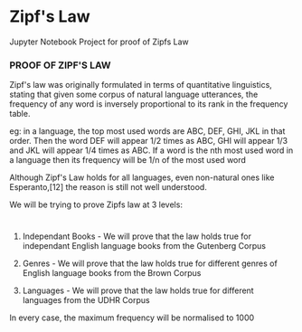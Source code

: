 # Zipf's Law
Jupyter Notebook Project for proof of Zipfs Law
### PROOF OF ZIPF'S LAW 
Zipf's law was originally formulated in terms of quantitative linguistics, stating that 
given some corpus of natural language utterances, the frequency of any word is inversely 
proportional to its rank in the frequency table. 

eg: in a language, the top  most used words are ABC, DEF, GHI, JKL  in that order.
    Then the word DEF will appear 1/2 times as ABC, GHI will appear 1/3 and JKL
    will appear 1/4 times as ABC. If a word is the nth most used word in a language then its
    frequency will be 1/n of the most used word


Although Zipf's Law holds for all languages, 
even non-natural ones like Esperanto,[12] the reason is still not well understood. 

We will be trying to prove Zipfs law at 3 levels:
#
1. Independant Books - We will prove that the law holds true for independant English 
    language books from the Gutenberg Corpus

2. Genres - We will prove that the law holds true for different genres of English language 
    books from the Brown Corpus

3. Languages - We will prove that the law holds true for different languages from the UDHR Corpus


In every case, the maximum frequency will be normalised to 1000
